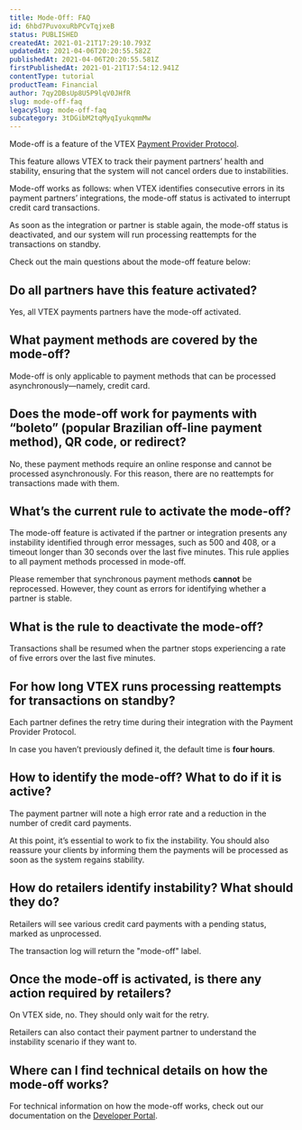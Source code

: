 ```yaml
---
title: Mode-Off: FAQ
id: 6hbd7PuvoxuRbPCvTqjxeB
status: PUBLISHED
createdAt: 2021-01-21T17:29:10.793Z
updatedAt: 2021-04-06T20:20:55.582Z
publishedAt: 2021-04-06T20:20:55.581Z
firstPublishedAt: 2021-01-21T17:54:12.941Z
contentType: tutorial
productTeam: Financial
author: 7qy2DBsUp8U5P9lqV0JHfR
slug: mode-off-faq
legacySlug: mode-off-faq
subcategory: 3tDGibM2tqMyqIyukqmmMw
---
```


Mode-off is a feature of the VTEX [Payment Provider Protocol](https://developers.vtex.com/vtex-developer-docs/docs/payment-provider-protocol "Payment Provider Protocol").

This feature allows VTEX to track their payment partners’ health and stability, ensuring that the system will not cancel orders due to instabilities.

Mode-off works as follows: when VTEX identifies consecutive errors in its payment partners’ integrations, the mode-off status is activated to interrupt credit card transactions. 

As soon as the integration or partner is stable again, the mode-off status is deactivated, and our system will run processing reattempts for the transactions on standby.

Check out the main questions about the mode-off feature below:

## Do all partners have this feature activated?

Yes, all VTEX payments partners have the mode-off activated.

## What payment methods are covered by the mode-off?

Mode-off is only applicable to payment methods that can be processed asynchronously—namely, credit card.

## Does the mode-off work for payments with “boleto” (popular Brazilian off-line payment method), QR code, or redirect?

No, these payment methods require an online response and cannot be processed asynchronously. For this reason, there are no reattempts for transactions made with them.

## What’s the current rule to activate the mode-off?

The mode-off feature is activated if the partner or integration presents any instability identified through error messages, such as 500 and 408, or a timeout longer than 30 seconds over the last five minutes. This rule applies to all payment methods processed in mode-off.

<div class="alert alert-warning">
Please remember that synchronous payment methods <strong>cannot</strong> be reprocessed. However, they count as errors for identifying whether a partner is stable.
</div>  

## What is the rule to deactivate the mode-off?

Transactions shall be resumed when the partner stops experiencing a rate of five errors over the last five minutes. 

## For how long VTEX runs processing reattempts for transactions on standby?

Each partner defines the retry time during their integration with the Payment Provider Protocol. 

In case you haven’t previously defined it, the default time is __four hours__.

## How to identify the mode-off? What to do if it is active?

The payment partner will note a high error rate and a reduction in the number of credit card payments. 

At this point, it’s essential to work to fix the instability. You should also reassure your clients by informing them the payments will be processed as soon as the system regains stability. 

## How do retailers identify instability? What should they do?

Retailers will see various credit card payments with a pending status, marked as unprocessed.

The transaction log will return the "mode-off" label.

## Once the mode-off is activated, is there any action required by retailers?

On VTEX side, no. They should only wait for the retry. 

Retailers can also contact their payment partner to understand the instability scenario if they want to.

## Where can I find technical details on how the mode-off works?

For technical information on how the mode-off works, check out our documentation on the [Developer Portal](https://developers.vtex.com/vtex-rest-api/docs/payments-integration-purchase-flows#mode-off "").
